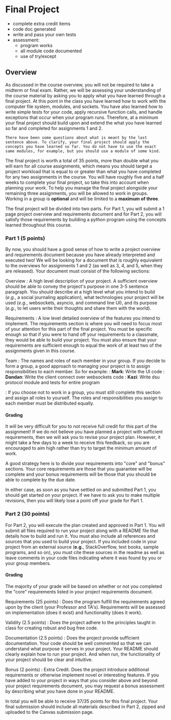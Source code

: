 Final Project
============================

* complete extra credit items
* code doc generated
* write and pass your own tests
* assessment:
	* program works
	* all module code documented
	* use of try/except

## Overview

As discussed in the course overview, you will not be required to take a midterm or final exam. Rather, we will be assessing your understanding of the course material by asking you to apply what you have learned through a final project. At this point in the class you have learned how to work with the computer file system, modules, and sockets. You have also learned how to write simple tests for your code, apply recursive function calls, and handle exceptions that occur when your program runs. Therefore, at a minimum your final project should build upon and extend the what you have learned so far and completed for assignments 1 and 2.

```{note}
There have been some questions about what is meant by the last sentence above. To clarify, your final project should apply the concepts you have learned so far. You do not have to use the exact same modules, for example, but you should use a module of some kind.
```

The final project is worth a total of 35 points, more than double what you will earn for all course assignments, which means you should target a project workload that is equal to or greater than what you have completed for any two assignments in the course. You will have roughly five and a half weeks to complete your final project, so take this into account when planning your work. To help you manage the final project alongside your remaining three assignments, you will be allowed to work in groups. Working in a group is __optional__ and will be limited to a __maximum of three__.

The final project will be divided into two parts. For Part 1, you will submit a 1 page project overview and requirements document and for Part 2, you will satisfy those requirements by building a python program using the concepts learned throughout this course.


### Part 1 (5 points)

By now, you should have a good sense of how to write a project overview and requirements document because you have already interpreted and executed two! We will be looking for a document that is roughly equivalent to the overviews for assignments 1 and 2 (as well as 3, 4, and 5, when they are released). Your document must consist of the following sections:

Overview
: A high level description of your project. A sufficient overview should be able to convey the project's purpose in one 3-5 sentence paragraph. You should describe at a high level what you intend to build (_e.g._, a social journaling application), what technologies your project will be used (_e.g._, websockets, asyncio, and command line UI), and its purpose (_e.g._, to let users write their thoughts and share them with the world).

Requirements
: A low level detailed overview of the features you intend to implement. The requirements section is where you will need to focus most of your attention for this part of the final project. You must be specific enough so that if you were to hand off your requirements to a classmate, they would be able to build your project. You must also ensure that your requirements are sufficient enough to equal the work of at least two of the assignments given in this course.

Team
: The names and roles of each member in your group. If you decide to form a group, a good approach to managing your project is to assign responsibilities to each member. So for example:
: __Mark__: Write the UI code
: __Dandan__: Write the client connect over websockets code
: __Kazi__: Write dsu protocol module and tests for entire program

: If you choose not to work in a group, you must still complete this section and assign all roles to yourself. The roles and responsibilities you assign to each member must be distributed equally.

#### Grading

It will be very difficult for you to not receive full credit for this part of the assignment! If we do not believe you have planned a project with sufficient requirements, then we will ask you to revise your project plan. However, it might take a few days to a week to receive this feedback, so you are encouraged to aim high rather than try to target the minimum amount of work.

A good strategy here is to divide your requirements into "core" and "bonus" sections. Your core requirements are those that you guarantee will be complete and your bonus requirements will be those that you should be able to complete by the due date.

In either case, as soon as you have settled on and submitted Part 1, you should get started on your project. If we have to ask you to make multiple revisions, then you will likely lose a point off your grade for Part 1.

### Part 2 (30 points)

For Part 2, you will execute the plan created and approved in Part 1. You will submit all files required to run your project along with a README file that details how to build and run it. You must also include all references and sources that you used to build your project. If you included code in your project from an external source (__e.g.__, StackOverflow, text books, sample programs, and so on), you must cite these sources in the readme as well as leave comments in your code files indicating where it was found by you or your group members.

#### Grading

The majority of your grade will be based on whether or not you completed the "core" requirements listed in your project requirements document.

Requirements (25 points)
: Does the program fulfill the requirements agreed upon by the client (your Professor and TA's). Requirements will be assessed on implementation (does it exist) and functionality (does it work).

Validity (2.5 points)
: Does the project adhere to the principles taught in class for creating robust and bug free code. 

Documentation (2.5 points)
: Does the project provide sufficient documentation. Your code should be well commented so that we can understand what purpose it serves in your project. Your README should clearly explain how to run your project. And when run, the functionality of your project should be clear and intuitive.

Bonus (2 points)
: Extra Credit. Does the project introduce additional requirements or otherwise implement novel or interesting features. If you have added to your project in ways that you consider above and beyond your project requirements document, you may request a bonus assessment by describing what you have done in your README.

In total you will be able to receive 37/35 points for this final project. Your final submission should include all materials described in Part 2, zipped and uploaded to the Canvas submission page.


